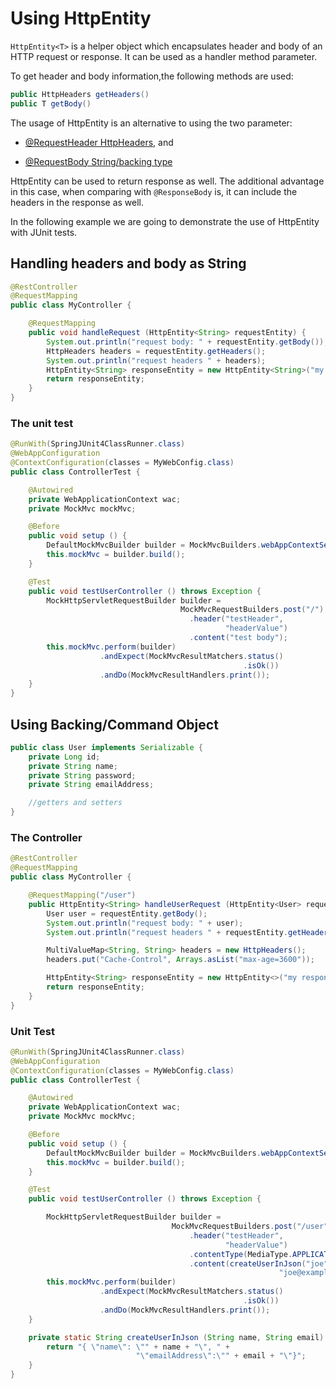 # Using HttpEntity

`HttpEntity<T>` is a helper object which encapsulates header and body of an HTTP request or response. It can be used as a handler method parameter.

To get header and body information,the following methods are used:

```java
public HttpHeaders getHeaders()
public T getBody()
```

The usage of HttpEntity is an alternative to using the two parameter: 
* [@RequestHeader HttpHeaders](../../04-implementing-controllers/04-requestheader/README.md), and 

* [@RequestBody String/backing type](../01-http-message-body/README.md)

HttpEntity can be used to return response as well. The additional advantage in this case, when comparing with `@ResponseBody` is, it can include the headers in the response as well.

In the following example we are going to demonstrate the use of HttpEntity with JUnit tests.

## Handling headers and body as String

```java
@RestController
@RequestMapping
public class MyController {

    @RequestMapping
    public void handleRequest (HttpEntity<String> requestEntity) {
        System.out.println("request body: " + requestEntity.getBody());
        HttpHeaders headers = requestEntity.getHeaders();
        System.out.println("request headers " + headers);
        HttpEntity<String> responseEntity = new HttpEntity<String>("my response body");
        return responseEntity;
    }
}
```

### The unit test

```java
@RunWith(SpringJUnit4ClassRunner.class)
@WebAppConfiguration
@ContextConfiguration(classes = MyWebConfig.class)
public class ControllerTest {

    @Autowired
    private WebApplicationContext wac;
    private MockMvc mockMvc;

    @Before
    public void setup () {
        DefaultMockMvcBuilder builder = MockMvcBuilders.webAppContextSetup(this.wac);
        this.mockMvc = builder.build();
    }

    @Test
    public void testUserController () throws Exception {
        MockHttpServletRequestBuilder builder =
                                      MockMvcRequestBuilders.post("/")
                                        .header("testHeader",
                                                "headerValue")
                                        .content("test body");
        this.mockMvc.perform(builder)
                    .andExpect(MockMvcResultMatchers.status()
                                                    .isOk())
                    .andDo(MockMvcResultHandlers.print());
	}
}
```

## Using Backing/Command Object

```java
public class User implements Serializable {
    private Long id;
    private String name;
    private String password;
    private String emailAddress;

    //getters and setters
}
```

### The Controller

```java
@RestController
@RequestMapping
public class MyController {

    @RequestMapping("/user")
    public HttpEntity<String> handleUserRequest (HttpEntity<User> requestEntity) {
        User user = requestEntity.getBody();
        System.out.println("request body: " + user);
        System.out.println("request headers " + requestEntity.getHeaders());

        MultiValueMap<String, String> headers = new HttpHeaders();
        headers.put("Cache-Control", Arrays.asList("max-age=3600"));

        HttpEntity<String> responseEntity = new HttpEntity<>("my response body", headers);
        return responseEntity;
    }
}
```

### Unit Test

```java
@RunWith(SpringJUnit4ClassRunner.class)
@WebAppConfiguration
@ContextConfiguration(classes = MyWebConfig.class)
public class ControllerTest {

    @Autowired
    private WebApplicationContext wac;
    private MockMvc mockMvc;

    @Before
    public void setup () {
        DefaultMockMvcBuilder builder = MockMvcBuilders.webAppContextSetup(this.wac);
        this.mockMvc = builder.build();
    }

    @Test
    public void testUserController () throws Exception {

        MockHttpServletRequestBuilder builder =
                                    MockMvcRequestBuilders.post("/user")
                                        .header("testHeader",
                                                "headerValue")
                                        .contentType(MediaType.APPLICATION_JSON)
                                        .content(createUserInJson("joe",
                                                            "joe@example.com"));
        this.mockMvc.perform(builder)
                    .andExpect(MockMvcResultMatchers.status()
                                                    .isOk())
                    .andDo(MockMvcResultHandlers.print());
    }

    private static String createUserInJson (String name, String email) {
        return "{ \"name\": \"" + name + "\", " +
                            "\"emailAddress\":\"" + email + "\"}";
    }
}
```